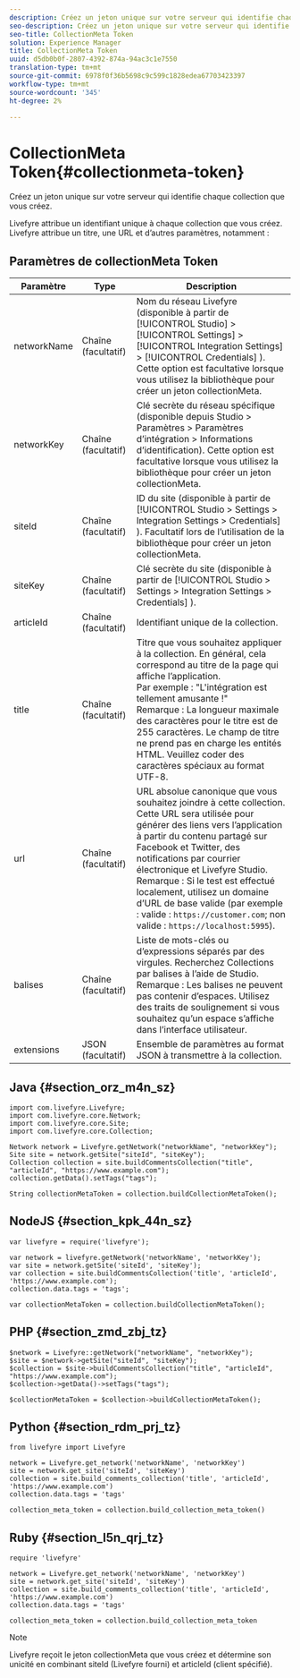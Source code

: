 ```yaml
---
description: Créez un jeton unique sur votre serveur qui identifie chaque collection que vous créez.
seo-description: Créez un jeton unique sur votre serveur qui identifie chaque collection que vous créez.
seo-title: CollectionMeta Token
solution: Experience Manager
title: CollectionMeta Token
uuid: d5db0b0f-2807-4392-874a-94ac3c1e7550
translation-type: tm+mt
source-git-commit: 6978f0f36b5698c9c599c1828edea67703423397
workflow-type: tm+mt
source-wordcount: '345'
ht-degree: 2%

---
```



# CollectionMeta Token{#collectionmeta-token}

Créez un jeton unique sur votre serveur qui identifie chaque collection que vous créez.

Livefyre attribue un identifiant unique à chaque collection que vous créez. Livefyre attribue un titre, une URL et d’autres paramètres, notamment :

## Paramètres de collectionMeta Token

| Paramètre | Type | Description |
|--- |--- |--- |
| networkName | Chaîne (facultatif) | Nom du réseau Livefyre (disponible à partir de [!UICONTROL Studio] > [!UICONTROL Settings] > [!UICONTROL Integration Settings] > [!UICONTROL Credentials] ). Cette option est facultative lorsque vous utilisez la bibliothèque pour créer un jeton collectionMeta. |
| networkKey | Chaîne (facultatif) | Clé secrète du réseau spécifique (disponible depuis Studio > Paramètres > Paramètres d’intégration > Informations d’identification). Cette option est facultative lorsque vous utilisez la bibliothèque pour créer un jeton collectionMeta. |
| siteId | Chaîne (facultatif) | ID du site (disponible à partir de [!UICONTROL Studio > Settings > Integration Settings > Credentials] ). Facultatif lors de l’utilisation de la bibliothèque pour créer un jeton collectionMeta. |
| siteKey | Chaîne (facultatif) | Clé secrète du site (disponible à partir de [!UICONTROL Studio > Settings > Integration Settings > Credentials] ). |
| articleId | Chaîne (facultatif) | Identifiant unique de la collection. |
| title | Chaîne (facultatif) | Titre que vous souhaitez appliquer à la collection. En général, cela correspond au titre de la page qui affiche l’application. <br>Par exemple : &quot;L&#39;intégration est tellement amusante !&quot; <br>Remarque : La longueur maximale des caractères pour le titre est de 255 caractères. Le champ de titre ne prend pas en charge les entités HTML. Veuillez coder des caractères spéciaux au format UTF-8. |
| url | Chaîne (facultatif) | URL absolue canonique que vous souhaitez joindre à cette collection. Cette URL sera utilisée pour générer des liens vers l’application à partir du contenu partagé sur Facebook et Twitter, des notifications par courrier électronique et Livefyre Studio. <br>Remarque : Si le test est effectué localement, utilisez un domaine d’URL de base valide (par exemple : valide :  `https://customer.com`; non valide :  `https://localhost:5995`). |
| balises | Chaîne (facultatif) | Liste de mots-clés ou d’expressions séparés par des virgules. Recherchez Collections par balises à l’aide de Studio.  </br>Remarque : Les balises ne peuvent pas contenir d’espaces. Utilisez des traits de soulignement si vous souhaitez qu’un espace s’affiche dans l’interface utilisateur. |
| extensions | JSON (facultatif) | Ensemble de paramètres au format JSON à transmettre à la collection. |

## Java {#section_orz_m4n_sz}

```
import com.livefyre.Livefyre; 
import com.livefyre.core.Network; 
import com.livefyre.core.Site; 
import com.livefyre.core.Collection; 
  
Network network = Livefyre.getNetwork("networkName", "networkKey"); 
Site site = network.getSite("siteId", "siteKey"); 
Collection collection = site.buildCommentsCollection("title", "articleId", "https://www.example.com"); 
collection.getData().setTags("tags"); 
  
String collectionMetaToken = collection.buildCollectionMetaToken();
```

## NodeJS {#section_kpk_44n_sz}

```
var livefyre = require('livefyre'); 
  
var network = livefyre.getNetwork('networkName', 'networkKey'); 
var site = network.getSite('siteId', 'siteKey'); 
var collection = site.buildCommentsCollection('title', 'articleId', 'https://www.example.com'); 
collection.data.tags = 'tags'; 
  
var collectionMetaToken = collection.buildCollectionMetaToken(); 
```

## PHP {#section_zmd_zbj_tz}

```
$network = Livefyre::getNetwork("networkName", "networkKey"); 
$site = $network->getSite("siteId", "siteKey"); 
$collection = $site->buildCommentsCollection("title", "articleId", "https://www.example.com"); 
$collection->getData()->setTags("tags"); 
  
$collectionMetaToken = $collection->buildCollectionMetaToken();
```

## Python {#section_rdm_prj_tz}

```
from livefyre import Livefyre 
  
network = Livefyre.get_network('networkName', 'networkKey') 
site = network.get_site('siteId', 'siteKey') 
collection = site.build_comments_collection('title', 'articleId', 'https://www.example.com') 
collection.data.tags = 'tags' 
  
collection_meta_token = collection.build_collection_meta_token()
```

## Ruby {#section_l5n_qrj_tz}

```
require 'livefyre' 
  
network = Livefyre.get_network('networkName', 'networkKey') 
site = network.get_site('siteId', 'siteKey') 
collection = site.build_comments_collection('title', 'articleId', 'https://www.example.com') 
collection.data.tags = 'tags' 
  
collection_meta_token = collection.build_collection_meta_token 
```

>[!NOTE]
>
>Livefyre reçoit le jeton collectionMeta que vous créez et détermine son unicité en combinant siteId (Livefyre fourni) et articleId (client spécifié).
